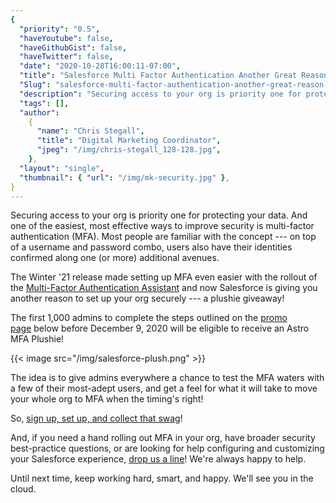 ```yaml
---
{
  "priority": "0.5",
  "haveYoutube": false,
  "haveGithubGist": false,
  "haveTwitter": false,
  "date": "2020-10-28T16:00:11-07:00",
  "title": "Salesforce Multi Factor Authentication Another Great Reason to Get Secure",
  "Slug": "salesforce-multi-factor-authentication-another-great-reason-to-get-secure",
  "description": "Securing access to your org is priority one for protecting your data. And one of the easiest, most effective ways to improve security is…",
  "tags": [],
  "author":
    {
      "name": "Chris Stegall",
      "title": "Digital Marketing Coordinator",
      "jpeg": "/img/chris-stegall_128-128.jpg",
    },
  "layout": "single",
  "thumbnail": { "url": "/img/mk-security.jpg" },
}
---
```


Securing access to your org is priority one for protecting your data. And one of the easiest, most effective ways to improve security is multi-factor authentication (MFA). Most people are familiar with the concept --- on top of a username and password combo, users also have their identities confirmed along one (or more) additional avenues.

The Winter '21 release made setting up MFA even easier with the rollout of the [Multi-Factor Authentication Assistant](https://releasenotes.docs.salesforce.com/en-us/winter21/release-notes/rn_mfa_assistant.htm) and now Salesforce is giving you another reason to set up your org securely --- a plushie giveaway!

The first 1,000 admins to complete the steps outlined on the [promo page](https://astroplushiegiveaway.splashthat.com/) below before December 9, 2020 will be eligible to receive an Astro MFA Plushie!

{{< image src="/img/salesforce-plush.png" >}}

The idea is to give admins everywhere a chance to test the MFA waters with a few of their most-adept users, and get a feel for what it will take to move your whole org to MFA when the timing's right!

So, [sign up, set up, and collect that swag](https://astroplushiegiveaway.splashthat.com/)!

And, if you need a hand rolling out MFA in your org, have broader security best-practice questions, or are looking for help configuring and customizing your Salesforce experience, [drop us a line](https://www.mkpartners.com/contact/)! We're always happy to help.

Until next time, keep working hard, smart, and happy. We'll see you in the cloud.
